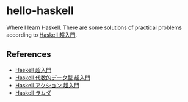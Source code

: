 # hello-haskell

Where I learn Haskell.
There are some solutions of practical problems according to
[Haskell 超入門](http://qiita.com/7shi/items/145f1234f8ec2af923ef).

## References

* [Haskell 超入門](http://qiita.com/7shi/items/145f1234f8ec2af923ef)
* [Haskell 代数的データ型 超入門](http://qiita.com/7shi/items/1ce76bde464b4a55c143)
* [Haskell アクション 超入門](http://qiita.com/7shi/items/85afd7bbd5d6c4115ad6)
* [Haskell ラムダ](https://qiita.com/7shi/items/1345bf32003faff435cb)
